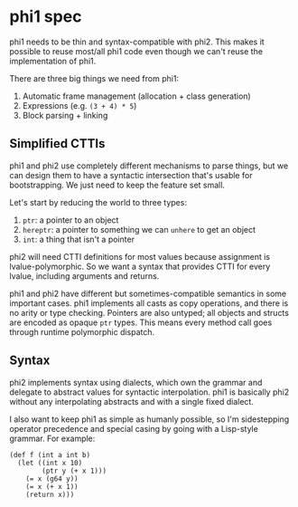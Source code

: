 # phi1 spec
phi1 needs to be thin and syntax-compatible with phi2. This makes it possible to
reuse most/all phi1 code even though we can't reuse the implementation of phi1.

There are three big things we need from phi1:

1. Automatic frame management (allocation + class generation)
2. Expressions (e.g. `(3 + 4) * 5`)
3. Block parsing + linking

## Simplified CTTIs
phi1 and phi2 use completely different mechanisms to parse things, but we can
design them to have a syntactic intersection that's usable for bootstrapping. We
just need to keep the feature set small.

Let's start by reducing the world to three types:

1. `ptr`: a pointer to an object
2. `hereptr`: a pointer to something we can `unhere` to get an object
3. `int`: a thing that isn't a pointer

phi2 will need CTTI definitions for most values because assignment is
lvalue-polymorphic. So we want a syntax that provides CTTI for every lvalue,
including arguments and returns.

phi1 and phi2 have different but sometimes-compatible semantics in some
important cases. phi1 implements all casts as copy operations, and there is no
arity or type checking. Pointers are also untyped; all objects and structs are
encoded as opaque `ptr` types. This means every method call goes through runtime
polymorphic dispatch.

## Syntax
phi2 implements syntax using dialects, which own the grammar and delegate to
abstract values for syntactic interpolation. phi1 is basically phi2 without any
interpolating abstracts and with a single fixed dialect.

I also want to keep phi1 as simple as humanly possible, so I'm sidestepping
operator precedence and special casing by going with a Lisp-style grammar. For
example:

```
(def f (int a int b)
  (let ((int x 10)
        (ptr y (+ x 1)))
    (= x (g64 y))
    (= x (+ x 1))
    (return x)))
```
